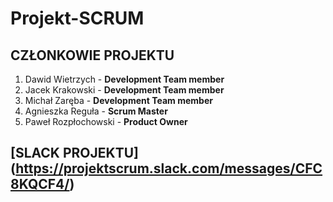 # Projekt-SCRUM

## CZŁONKOWIE PROJEKTU

1. Dawid Wietrzych       - **Development Team member**
2. Jacek Krakowski       - **Development Team member**
3. Michał Zaręba         - **Development Team member**
4. Agnieszka Reguła      - **Scrum Master**
5. Paweł Rozpłochowski   - **Product Owner**

## [SLACK PROJEKTU] (https://projektscrum.slack.com/messages/CFC8KQCF4/)

